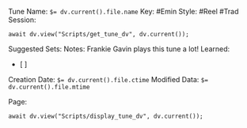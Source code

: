 Tune Name: `$= dv.current().file.name`
Key: #Emin
Style: #Reel #Trad
Session: 
```dataviewjs
await dv.view("Scripts/get_tune_dv", dv.current());
```
Suggested Sets:
Notes:
Frankie Gavin plays this tune a lot!
Learned: 
- [ ]  


Creation Date: `$= dv.current().file.ctime`
Modified Data: `$= dv.current().file.mtime`

Page:
```dataviewjs
await dv.view("Scripts/display_tune_dv", dv.current());
```

